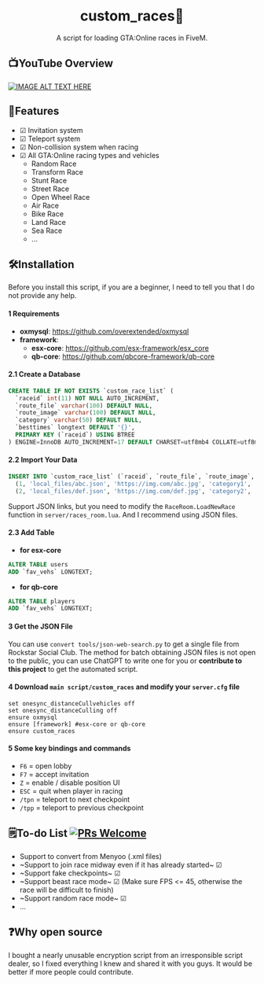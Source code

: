 <h1 align="center">
custom_races🏁
</h1>
<p align="center">
A script for loading GTA:Online races in FiveM.
</p>

## 📺YouTube Overview

[![IMAGE ALT TEXT HERE](https://i.ytimg.com/vi/RekC1AshOfo/maxresdefault.jpg)](https://www.youtube.com/watch?v=RekC1AshOfo)

## 🤖Features
- ☑ Invitation system
- ☑ Teleport system
- ☑ Non-collision system when racing
- ☑ All GTA:Online racing types and vehicles
  - Random Race
  - Transform Race
  - Stunt Race
  - Street Race
  - Open Wheel Race
  - Air Race
  - Bike Race
  - Land Race
  - Sea Race
  - ...

## 🛠️Installation
Before you install this script, if you are a beginner, I need to tell you that I do not provide any help.

#### 1 Requirements
- **oxmysql**: https://github.com/overextended/oxmysql
- **framework**: 
  - **esx-core**: https://github.com/esx-framework/esx_core
  - **qb-core**: https://github.com/qbcore-framework/qb-core

#### 2.1 Create a Database
```sql
CREATE TABLE IF NOT EXISTS `custom_race_list` (
  `raceid` int(11) NOT NULL AUTO_INCREMENT,
  `route_file` varchar(100) DEFAULT NULL,
  `route_image` varchar(100) DEFAULT NULL,
  `category` varchar(50) DEFAULT NULL,
  `besttimes` longtext DEFAULT '{}',
  PRIMARY KEY (`raceid`) USING BTREE
) ENGINE=InnoDB AUTO_INCREMENT=17 DEFAULT CHARSET=utf8mb4 COLLATE=utf8mb4_general_ci;
```

#### 2.2 Import Your Data
```sql
INSERT INTO `custom_race_list` (`raceid`, `route_file`, `route_image`, `category`, `besttimes`) VALUES
  (1, 'local_files/abc.json', 'https://img.com/abc.jpg', 'category1', '[]'),
  (2, 'local_files/def.json', 'https://img.com/def.jpg', 'category2', '[]');
```
Support JSON links, but you need to modify the `RaceRoom.LoadNewRace` function in `server/races_room.lua`. And I recommend using JSON files.

#### 2.3 Add Table 
- **for esx-core**
```sql
ALTER TABLE users
ADD `fav_vehs` LONGTEXT;
```
- **for qb-core**
```sql
ALTER TABLE players
ADD `fav_vehs` LONGTEXT;
```


#### 3 Get the JSON File
You can use `convert tools/json-web-search.py` to get a single file from Rockstar Social Club. The method for batch obtaining JSON files is not open to the public, you can use ChatGPT to write one for you or **contribute to this project** to get the automated script.

#### 4 Download `main script/custom_races` and modify your `server.cfg` file
```
set onesync_distanceCullvehicles off
set onesync_distanceCulling off
ensure oxmysql
ensure [framework] #esx-core or qb-core
ensure custom_races
```
#### 5 Some key bindings and commands
- `F6` = open lobby
- `F7` = accept invitation
- `Z` = enable / disable position UI
- `ESC` = quit when player in racing
- `/tpn` = teleport to next checkpoint
- `/tpp` = teleport to previous checkpoint

## 🗒️To-do List [![PRs Welcome](https://img.shields.io/badge/PRs-welcome-brightgreen.svg?style=flat-square)](https://makeapullrequest.com)
- Support to convert from Menyoo (.xml files)
- ~Support to join race midway even if it has already started~ ☑
- ~Support fake checkpoints~ ☑
- ~Support beast race mode~ ☑ (Make sure FPS <= 45, otherwise the race will be difficult to finish)
- ~Support random race mode~ ☑
- ...

## ❓Why open source
I bought a nearly unusable encryption script from an irresponsible script dealer, so I fixed everything I knew and shared it with you guys. It would be better if more people could contribute.
